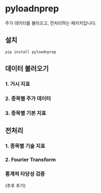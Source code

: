 # pyloadnprep

주가 데이터를 불러오고, 전처리하는 패키지입니다.

## 설치
```bash
pip install pyloadnprep
```

## 데이터 불러오기

### 1. 거시 지표

### 2. 종목별 주가 데이터

### 3. 종목별 기본 지표

## 전처리

### 1. 종목별 기술 지표

### 2. Fourier Transform



### 통계적 타당성 검증
(추후 추가)